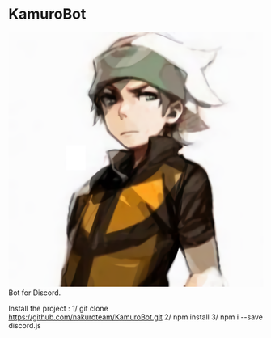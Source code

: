 # KamuroBot
![alt text](KamuroBot.png)
Bot for Discord.

Install the project :
1/ git clone https://github.com/nakuroteam/KamuroBot.git
2/ npm install
3/ npm i --save discord.js
